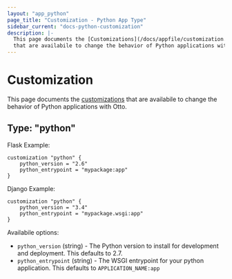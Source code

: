 ```yaml
---
layout: "app_python"
page_title: "Customization - Python App Type"
sidebar_current: "docs-python-customization"
description: |-
  This page documents the [Customizations](/docs/appfile/customization.html)
  that are availabile to change the behavior of Python applications with Otto.
---
```


# Customization

This page documents the [customizations](/docs/appfile/customization.html)
that are availabile to change the behavior of Python applications with Otto.

## Type: "python"

Flask Example:

```
customization "python" {
    python_version = "2.6"
    python_entrypoint = "mypackage:app"
}
```

Django Example:

```
customization "python" {
    python_version = "3.4"
    python_entrypoint = "mypackage.wsgi:app"
}
```

Availabile options:

  * `python_version` (string) - The Python version to install for development
    and deployment. This defaults to 2.7.
  * `python_entrypoint` (string) - The WSGI entrypoint for your python application.
    This defaults to `APPLICATION_NAME:app`

